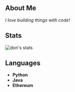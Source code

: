 ## About Me
*I love building things with code!*

## Stats

![don's stats](https://github-readme-stats.vercel.app/api?username=dbfreem&show_icons=true&theme=tokyonight&count_private=true)

## Languages
- **Python**
- **Java** 
- **Ethereum**


